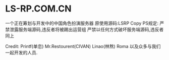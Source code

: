 # LS-RP.COM.CN
一个正在筹划与开发中的中国角色扮演服务器
原使用源码:LSRP Copy
PS规定:
严禁泄露服务端源码,违反者将被踢出运营组
严禁以任何方式破坏服务端源码,违反者同上

Credit:
Printf(单恋)
Mr.Restourent(CIVAN)
Linao(林熬)
Roma
以及众多与我们一起开发的人员.
